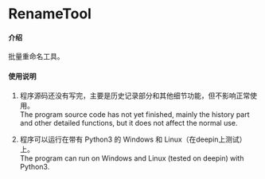 # RenameTool

#### 介绍
批量重命名工具。

#### 使用说明

1.  程序源码还没有写完，主要是历史记录部分和其他细节功能，但不影响正常使用。  
    The program source code has not yet finished, mainly the history part and other detailed functions, but it does not affect the normal use.

2.  程序可以运行在带有 Python3 的 Windows 和 Linux（在deepin上测试）上。  
    The program can run on Windows and Linux (tested on deepin) with Python3.
